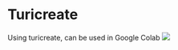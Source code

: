 # Turicreate


Using turicreate, can be used in Google Colab ![](https://colab.research.google.com/assets/colab-badge.svg)
